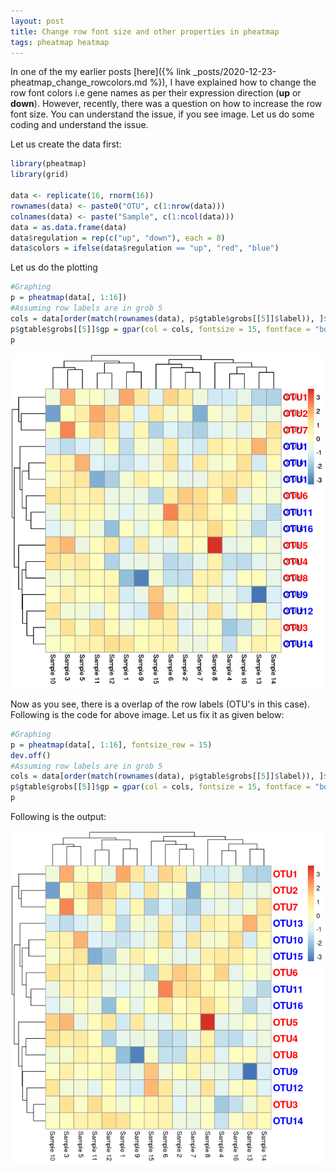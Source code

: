```yaml
---
layout: post
title: Change row font size and other properties in pheatmap
tags: pheatmap heatmap
---
```

In one of the my earlier posts [here]({% link _posts/2020-12-23-pheatmap_change_rowcolors.md %}), I have explained how to change the row font colors i.e gene names as per their expression direction (**up** or **down**). However, recently, there was a question on how to increase the row font size. You can understand the issue, if you see image. Let us do some coding and understand the issue.

Let us create the data first:

```R
library(pheatmap)
library(grid)

data <- replicate(16, rnorm(16))
rownames(data) <- paste0("OTU", c(1:nrow(data)))
colnames(data) <- paste("Sample", c(1:ncol(data)))
data = as.data.frame(data)
data$regulation = rep(c("up", "down"), each = 8)
data$colors = ifelse(data$regulation == "up", "red", "blue")
```

 Let us do the plotting

 ```R
#Graphing
p = pheatmap(data[, 1:16])
#Assuming row labels are in grob 5
cols = data[order(match(rownames(data), p$gtable$grobs[[5]]$label)), ]$colors  
p$gtable$grobs[[5]]$gp = gpar(col = cols, fontsize = 15, fontface = "bold")
p
```

![heatmap_before](/images/heatmap_before_19052021.png)

Now as you see, there is a overlap of the row labels (OTU's in this case). Following is the code for above image. Let us fix it as given below:

```R
#Graphing
p = pheatmap(data[, 1:16], fontsize_row = 15)
dev.off()
#Assuming row labels are in grob 5
cols = data[order(match(rownames(data), p$gtable$grobs[[5]]$label)), ]$colors  
p$gtable$grobs[[5]]$gp = gpar(col = cols, fontsize = 15, fontface = "bold")
p

```

Following is the output:

![heatmap_after](/images/heatmap_after_19052021.png)